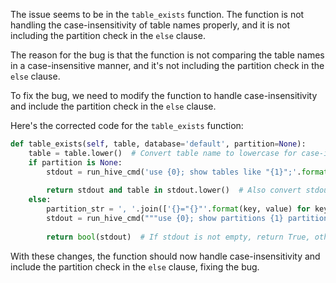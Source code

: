 The issue seems to be in the `table_exists` function. The function is not handling the case-insensitivity of table names properly, and it is not including the partition check in the `else` clause. 

The reason for the bug is that the function is not comparing the table names in a case-insensitive manner, and it's not including the partition check in the `else` clause.

To fix the bug, we need to modify the function to handle case-insensitivity and include the partition check in the `else` clause.

Here's the corrected code for the `table_exists` function:

```python
def table_exists(self, table, database='default', partition=None):
    table = table.lower()  # Convert table name to lowercase for case-insensitive comparison
    if partition is None:
        stdout = run_hive_cmd('use {0}; show tables like "{1}";'.format(database, table))
        
        return stdout and table in stdout.lower()  # Also convert stdout to lowercase for case-insensitive comparison
    else:
        partition_str = ', '.join(['{}="{}"'.format(key, value) for key, value in partition.items()])
        stdout = run_hive_cmd("""use {0}; show partitions {1} partition ({2})""".format(database, table, partition_str))
        
        return bool(stdout)  # If stdout is not empty, return True, otherwise, return False
```

With these changes, the function should now handle case-insensitivity and include the partition check in the `else` clause, fixing the bug.